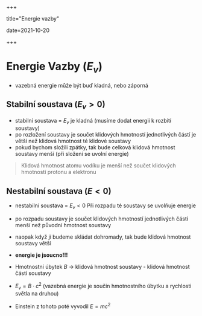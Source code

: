 +++

title="Energie vazby"

date=2021-10-20

+++

# Energie Vazby ($E_v$)

- vazebná energie může být buď kladná, nebo záporná

## Stabilní soustava ($E_v>0$)

- stabilní soustava = $E_v$ je kladná (musíme dodat energii k rozbití soustavy)
- po rozložení soustavy je součet klidových hmotností jednotlivých částí je větší než klidová hmotnost té klidové soustavy
- pokud bychom složili zpátky, tak bude celková klidová hmotnost soustavy menší (při složení se uvolní energie)

> Klidová hmotnost atomu vodíku je menší než součet klidových hmotností protonu a elektronu

## Nestabilní soustava ($E<0$)

- nestabilní soustava = $E_v<0$ Při rozpadu té soustavy se uvolňuje energie
- po rozpadu soustavy je součet klidových hmotností jednotlivých částí menší než původní hmotnost soustavy
- naopak když jí budeme skládat dohromady, tak bude klidová hmotnost soustavy větší
- **energie je jsoucno!!!**



- Hmotnostní úbytek $B$ $\to$ klidová hmotnost soustavy - klidová hmotnost částí soustavy
- $E_v = B\cdot c^2$ (vazebná energie je součin hmotnostního úbytku a rychlosti světla na druhou) 
- Einstein z tohoto poté vyvodil $E=mc^2$

